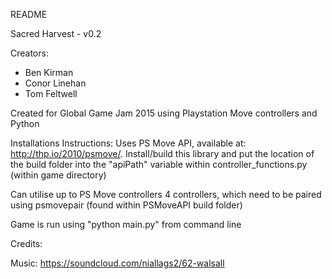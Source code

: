 README

Sacred Harvest - v0.2

Creators: 
 * Ben Kirman
 * Conor Linehan
 * Tom Feltwell

 Created for Global Game Jam 2015 using Playstation Move controllers and Python

Installations Instructions:
Uses PS Move API, available at: http://thp.io/2010/psmove/. Install/build this library and put the location of the build folder into the "apiPath" variable within controller_functions.py (within game directory)

Can utilise up to PS Move controllers 4 controllers, which need to be paired using psmovepair (found within PSMoveAPI build folder)

Game is run using "python main.py" from command line

Credits:

Music: https://soundcloud.com/niallags2/62-walsall

 
